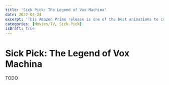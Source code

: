 ```yaml
---
title: 'Sick Pick: The Legend of Vox Machina'
date: 2022-04-24
excerpt: 'This Amazon Prime release is one of the best animations to come out this year.'
categories: [Movies/TV, Sick Pick]
isDraft: true
---
```


# Sick Pick: The Legend of Vox Machina

TODO
